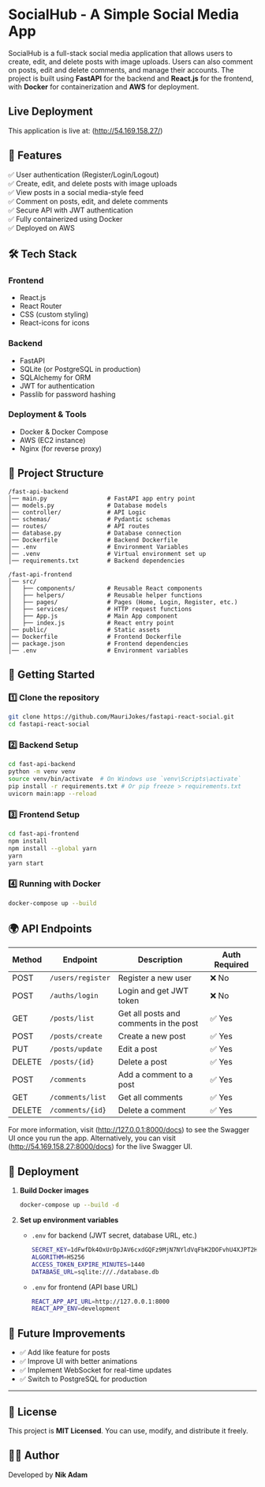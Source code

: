 # SocialHub - A Simple Social Media App

SocialHub is a full-stack social media application that allows users to create, edit, and delete posts with image uploads. Users can also comment on posts, edit and delete comments, and manage their accounts. The project is built using **FastAPI** for the backend and **React.js** for the frontend, with **Docker** for containerization and **AWS** for deployment.

## Live Deployment

This application is live at: (http://54.169.158.27/)

## 🚀 Features

✅ User authentication (Register/Login/Logout)  
✅ Create, edit, and delete posts with image uploads  
✅ View posts in a social media-style feed  
✅ Comment on posts, edit, and delete comments  
✅ Secure API with JWT authentication  
✅ Fully containerized using Docker  
✅ Deployed on AWS

## 🛠️ Tech Stack

### Frontend

- React.js
- React Router
- CSS (custom styling)
- React-icons for icons

### Backend

- FastAPI
- SQLite (or PostgreSQL in production)
- SQLAlchemy for ORM
- JWT for authentication
- Passlib for password hashing

### Deployment & Tools

- Docker & Docker Compose
- AWS (EC2 instance)
- Nginx (for reverse proxy)

## 📂 Project Structure

```
/fast-api-backend
│── main.py                 # FastAPI app entry point
│── models.py               # Database models
│── controller/             # API Logic
│── schemas/                # Pydantic schemas
│── routes/                 # API routes
│── database.py             # Database connection
│── Dockerfile              # Backend Dockerfile
│── .env                    # Environment Variables
│── .venv                   # Virtual environment set up
│── requirements.txt        # Backend dependencies

/fast-api-frontend
│── src/
│   ├── components/         # Reusable React components
│   ├── helpers/            # Reusable helper functions
│   ├── pages/              # Pages (Home, Login, Register, etc.)
│   ├── services/           # HTTP request functions
│   ├── App.js              # Main App component
│   ├── index.js            # React entry point
│── public/                 # Static assets
│── Dockerfile              # Frontend Dockerfile
│── package.json            # Frontend dependencies
│── .env                    # Environment variables
```

## 🚀 Getting Started

### 1️⃣ Clone the repository

```bash
git clone https://github.com/MauriJokes/fastapi-react-social.git
cd fastapi-react-social
```

### 2️⃣ Backend Setup

```bash
cd fast-api-backend
python -m venv venv
source venv/bin/activate  # On Windows use `venv\Scripts\activate`
pip install -r requirements.txt # Or pip freeze > requirements.txt
uvicorn main:app --reload
```

### 3️⃣ Frontend Setup

```bash
cd fast-api-frontend
npm install
npm install --global yarn
yarn
yarn start
```

### 4️⃣ Running with Docker

```bash
docker-compose up --build
```

## 🌍 API Endpoints

| Method | Endpoint          | Description                            | Auth Required |
| ------ | ----------------- | -------------------------------------- | ------------- |
| POST   | `/users/register` | Register a new user                    | ❌ No         |
| POST   | `/auths/login`    | Login and get JWT token                | ❌ No         |
| GET    | `/posts/list`     | Get all posts and comments in the post | ✅ Yes        |
| POST   | `/posts/create`   | Create a new post                      | ✅ Yes        |
| PUT    | `/posts/update`   | Edit a post                            | ✅ Yes        |
| DELETE | `/posts/{id}`     | Delete a post                          | ✅ Yes        |
| POST   | `/comments`       | Add a comment to a post                | ✅ Yes        |
| GET    | `/comments/list`  | Get all comments                       | ✅ Yes        |
| DELETE | `/comments/{id}`  | Delete a comment                       | ✅ Yes        |

For more information, visit (http://127.0.0.1:8000/docs) to see the Swagger UI once you run the app. Alternatively, you can visit (http://54.169.158.27:8000/docs) for the live Swagger UI.

## 🚀 Deployment

1. **Build Docker images**

   ```bash
   docker-compose up --build -d
   ```

2. **Set up environment variables**

   - `.env` for backend (JWT secret, database URL, etc.)

      ```bash
     SECRET_KEY=1dFwfDk4OxUrDpJAV6cxdGQFz9MjN7NYldVqFbK2DOFvhU4XJPT2HqKqjsy5YoS/
     ALGORITHM=HS256
     ACCESS_TOKEN_EXPIRE_MINUTES=1440
     DATABASE_URL=sqlite:///./database.db
      ```

   - `.env` for frontend (API base URL)

      ```bash
      REACT_APP_API_URL=http://127.0.0.1:8000
      REACT_APP_ENV=development
      ```

## 📝 Future Improvements

- ✅ Add like feature for posts
- ✅ Improve UI with better animations
- ✅ Implement WebSocket for real-time updates
- ✅ Switch to PostgreSQL for production

---

## 📜 License

This project is **MIT Licensed**. You can use, modify, and distribute it freely.

## 👨‍💻 Author

Developed by **Nik Adam**
